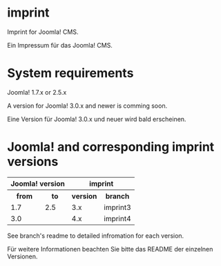 imprint
=======

Imprint for Joomla! CMS.

Ein Impressum für das Joomla! CMS.

System requirements
===================

Joomla! 1.7.x or 2.5.x

A version for Joomla! 3.0.x and newer is comming soon.

Eine Version für Joomla! 3.0.x und neuer wird bald erscheinen.

Joomla! and corresponding imprint versions
==========================================

<table>
	<tr>
		<th colspan="2"> Joomla! version</th><th colspan="2">imprint</th>
	</tr>
	<tr>
		<th>from</th><th>to</th><th>version</th><th>branch</th>
	</tr>
	<tr>
		<td>1.7</td><td>2.5</td><td>3.x</td><td>imprint3</td>
	</tr>
	<tr>
		<td>3.0</td><td></td><td>4.x</td><td>imprint4</td>
	</tr>
</table>

See branch's readme to detailed infromation for each version.

Für weitere Informationen beachten Sie bitte das README der einzelnen Versionen.
